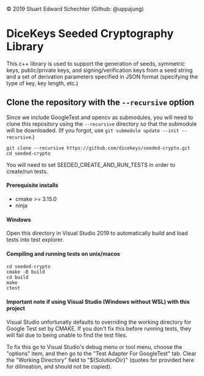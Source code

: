  © 2019 Stuart Edward Schechter (Github: @uppajung)
 
# DiceKeys Seeded Cryptography Library

This c++ library is used to support the generation of seeds, symmetric keys, public/private keys, and signing/verification keys from a seed string and a set of derivation parameters specified in JSON format (specifying the type of key, key length, etc.)


## Clone the repository with the ``--recursive`` option

Since we include GoogleTest and opencv as submodules, you will need to clone this repository using the ``--recursive`` directory so that the submodule will be downloaded. (If you forgot, use ``git submodule update --init --recursive``.)

```
git clone --recursive https://github.com/dicekeys/seeded-crypto.git
cd seeded-crypto
```

You will need to set SEEDED_CREATE_AND_RUN_TESTS in order to create/run tests.

#### Prerequisite installs

 - cmake >= 3.15.0
 - ninja

#### Windows
Open this directory in Visual Studio 2019 to automatically build and load tests into test explorer.


#### Compiling and running tests on unix/macos

```
cd seeded-crypto
cmake -B build
cd build
make
ctest
```
#### Important note if using Visual Studio (Windows without WSL) with this project

Visual Studio unfortunatly defaults to overriding the working directory for Google Test set by CMAKE. If you don't fix this before running tests, they will fail due to being unable to find the test files.

 To fix this go to Visual Studio's debug menu or tool menu, choose the "options" item, and then go to the "Test Adapter For GoogleTest" tab.
Clear the "Working Directory" field to "${SolutionDir}" (quotes for provided here for dilineation, and should not be copied).

